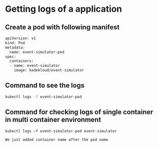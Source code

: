 # Getting logs of a application

## Create a pod with following manifest

```bash
apiVersion: v1
kind: Pod
metadata:
  name: event-simulator-pod
spec:
  containers:
  - name: event-simulator
    image: kodekloud/event-simulator
```

## Command to see the logs

```bash
kubectl logs -f event-simulator-pod
```

## Command for checking logs of single container in multi container environment

```bash
kubectl logs –f event-simulator-pod event-simulator
```

```txt
We just added container name after the pod name
```